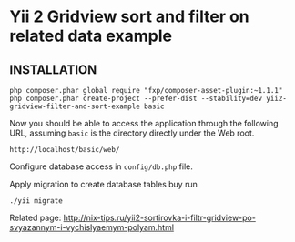 Yii 2 Gridview sort and filter on related data example
============================

INSTALLATION
------------

~~~
php composer.phar global require "fxp/composer-asset-plugin:~1.1.1"
php composer.phar create-project --prefer-dist --stability=dev yii2-gridview-filter-and-sort-example basic
~~~

Now you should be able to access the application through the following URL, assuming `basic` is the directory
directly under the Web root.

~~~
http://localhost/basic/web/
~~~

Configure database access in `config/db.php` file.

Apply migration to create database tables buy run

~~~
./yii migrate
~~~

Related page: http://nix-tips.ru/yii2-sortirovka-i-filtr-gridview-po-svyazannym-i-vychislyaemym-polyam.html